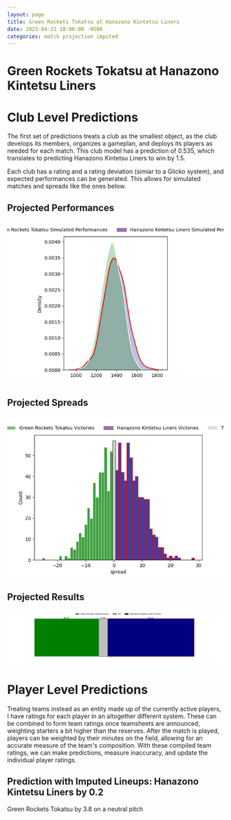 ```yaml
---  
layout: page  
title: Green Rockets Tokatsu at Hanazono Kintetsu Liners  
date: 2023-04-22 18:00:00 -0500  
categories: match projection imputed  
---
```

# Green Rockets Tokatsu at Hanazono Kintetsu Liners

# Club Level Predictions


The first set of predictions treats a club as the smallest object, as the club develops its members, organizes a gameplan, and deploys its players as needed for each match. This club model has a prediction of 0.535, which translates to predicting Hanazono Kintetsu Liners to win by 1.5.

Each club has a rating and a rating deviation (simiar to a Glicko system), and expected performances can be generated. This allows for simulated matches and spreads like the ones below.
## Projected Performances


![Projected Performances](plots/performances_2023-04-22-HanazonoKintetsuLiners-GreenRocketsTokatsu.png)
## Projected Spreads


![Projected Spreads](plots/spreads_2023-04-22-HanazonoKintetsuLiners-GreenRocketsTokatsu.png)
## Projected Results


![Projected Results](plots/resultbar_2023-04-22-HanazonoKintetsuLiners-GreenRocketsTokatsu.png)
# Player Level Predictions


Treating teams instead as an entity made up of the currently active players, I have ratings for each player in an altogether different system. These can be combined to form team ratings once teamsheets are announced, weighting starters a bit higher than the reserves. After the match is played, players can be weighted by their minutes on the field, allowing for an accurate measure of the team's composition. With these compiled team ratings, we can make predictions, measure inaccuracy, and update the individual player ratings.
## Prediction with Imputed Lineups: Hanazono Kintetsu Liners by 0.2


Green Rockets Tokatsu by 3.8 on a neutral pitch

